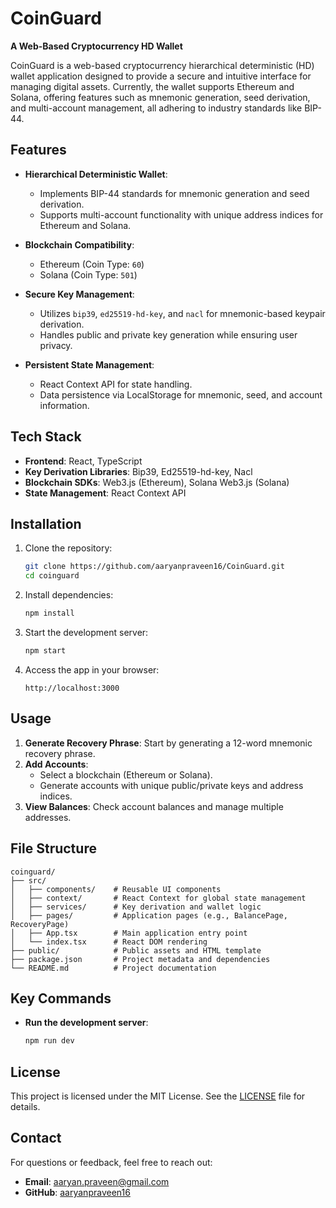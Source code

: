 # CoinGuard

**A Web-Based Cryptocurrency HD Wallet**

CoinGuard is a web-based cryptocurrency hierarchical deterministic (HD) wallet application designed to provide a secure and intuitive interface for managing digital assets. Currently, the wallet supports Ethereum and Solana, offering features such as mnemonic generation, seed derivation, and multi-account management, all adhering to industry standards like BIP-44.


## Features

- **Hierarchical Deterministic Wallet**:
  - Implements BIP-44 standards for mnemonic generation and seed derivation.
  - Supports multi-account functionality with unique address indices for Ethereum and Solana.

- **Blockchain Compatibility**:
  - Ethereum (Coin Type: `60`)
  - Solana (Coin Type: `501`)

- **Secure Key Management**:
  - Utilizes `bip39`, `ed25519-hd-key`, and `nacl` for mnemonic-based keypair derivation.
  - Handles public and private key generation while ensuring user privacy.

- **Persistent State Management**:
  - React Context API for state handling.
  - Data persistence via LocalStorage for mnemonic, seed, and account information.

## Tech Stack

- **Frontend**: React, TypeScript
- **Key Derivation Libraries**: Bip39, Ed25519-hd-key, Nacl
- **Blockchain SDKs**: Web3.js (Ethereum), Solana Web3.js (Solana)
- **State Management**: React Context API

## Installation

1. Clone the repository:
    ```bash
    git clone https://github.com/aaryanpraveen16/CoinGuard.git
    cd coinguard
    ```

2. Install dependencies:
    ```bash
    npm install
    ```

3. Start the development server:
    ```bash
    npm start
    ```

4. Access the app in your browser:
    ```
    http://localhost:3000
    ```

## Usage

1. **Generate Recovery Phrase**: Start by generating a 12-word mnemonic recovery phrase.
2. **Add Accounts**:
    - Select a blockchain (Ethereum or Solana).
    - Generate accounts with unique public/private keys and address indices.
3. **View Balances**: Check account balances and manage multiple addresses.

## File Structure

```
coinguard/
├── src/
│   ├── components/    # Reusable UI components
│   ├── context/       # React Context for global state management
│   ├── services/      # Key derivation and wallet logic
│   ├── pages/         # Application pages (e.g., BalancePage, RecoveryPage)
│   ├── App.tsx        # Main application entry point
│   └── index.tsx      # React DOM rendering
├── public/            # Public assets and HTML template
├── package.json       # Project metadata and dependencies
└── README.md          # Project documentation
```

## Key Commands

- **Run the development server**:
    ```bash
    npm run dev
    ```


## License

This project is licensed under the MIT License. See the [LICENSE](LICENSE) file for details.


## Contact

For questions or feedback, feel free to reach out:
- **Email**: aaryan.praveen@gmail.com
- **GitHub**: [aaryanpraveen16]([https://github.com/your-username](https://github.com/aaryanpraveen16/aaryanpraveen16))



